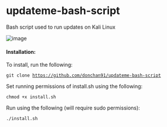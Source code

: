 # updateme-bash-script
Bash script used to run updates on Kali Linux

![image](https://user-images.githubusercontent.com/63372896/144627130-aac45c59-3a04-42bb-b799-c6020cd78fa1.png)

<h4>Installation:</h4>

To install, run the following:

<code>git clone https://github.com/donchan91/updateme-bash-script</code>

Set running permissions of install.sh using the following:

<code>chmod +x install.sh</code>

Run using the following (will require sudo permissions):

<code>./install.sh</code>
